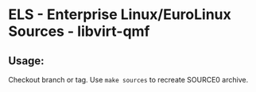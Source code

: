 # ELS - Enterprise Linux/EuroLinux Sources - libvirt-qmf
 
## Usage:
  Checkout branch or tag. Use `make sources` to recreate  SOURCE0 archive.
